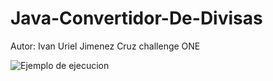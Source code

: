 # Java-Convertidor-De-Divisas
Autor: Ivan Uriel Jimenez Cruz
challenge ONE

<image src="images/gif.gif" alt="Ejemplo de ejecucion">